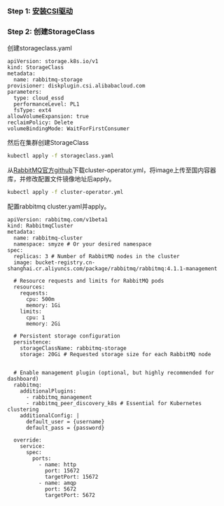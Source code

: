 ### Step 1: [安装CSI驱动](https://github.com/swolfod/Documentation/blob/main/%E5%AE%89%E8%A3%85CSI%E9%A9%B1%E5%8A%A8.md)

### Step 2: 创建StorageClass


创建storageclass.yaml

```
apiVersion: storage.k8s.io/v1
kind: StorageClass
metadata:
  name: rabbitmq-storage
provisioner: diskplugin.csi.alibabacloud.com
parameters:
  type: cloud_essd
  performanceLevel: PL1
  fsType: ext4
allowVolumeExpansion: true
reclaimPolicy: Delete
volumeBindingMode: WaitForFirstConsumer
```

然后在集群创建StorageClass

```bash
kubectl apply -f storageclass.yaml
```

从[RabbitMQ官方github](https://github.com/rabbitmq/cluster-operator/releases/latest/download/cluster-operator.yml)下载cluster-operator.yml，将image上传至国内容器库，并修改配置文件镜像地址后apply。

```bash
kubectl apply -f cluster-operator.yml
```

配置rabbitmq cluster.yaml并apply。

```
apiVersion: rabbitmq.com/v1beta1
kind: RabbitmqCluster
metadata:
  name: rabbitmq-cluster
  namespace: smyze # Or your desired namespace
spec:
  replicas: 3 # Number of RabbitMQ nodes in the cluster
  image: bucket-registry.cn-shanghai.cr.aliyuncs.com/package/rabbitmq/rabbitmq:4.1.1-management
  
  # Resource requests and limits for RabbitMQ pods
  resources:
    requests:
      cpu: 500m
      memory: 1Gi
    limits:
      cpu: 1
      memory: 2Gi
      
  # Persistent storage configuration
  persistence:
    storageClassName: rabbitmq-storage
    storage: 20Gi # Requested storage size for each RabbitMQ node

    
  # Enable management plugin (optional, but highly recommended for dashboard)
  rabbitmq:
    additionalPlugins:
      - rabbitmq_management
      - rabbitmq_peer_discovery_k8s # Essential for Kubernetes clustering
    additionalConfig: |
      default_user = {username}
      default_pass = {password}

  override:
    service:
      spec:
        ports:
          - name: http
            port: 15672
            targetPort: 15672
          - name: amqp
            port: 5672
            targetPort: 5672
```
